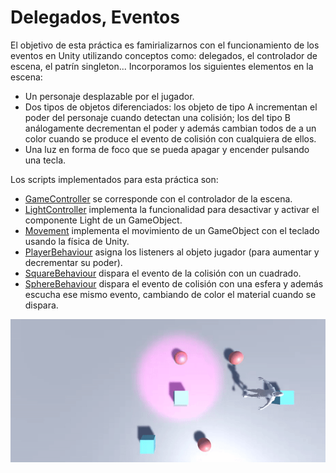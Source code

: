 # Delegados, Eventos
El objetivo de esta práctica es famirializarnos con el funcionamiento de los eventos en Unity utilizando conceptos como: delegados,
el controlador de escena, el patrín singleton... Incorporamos los siguientes elementos en la escena:

* Un personaje desplazable por el jugador.
* Dos tipos de objetos diferenciados: los objeto de tipo A incrementan el poder del personaje cuando detectan una colisión;
los del tipo B análogamente decrementan el poder y además cambian todos de a un color cuando se produce el evento de colisión con 
cualquiera de ellos.
* Una luz en forma de foco que se pueda apagar y encender pulsando una tecla.

Los scripts implementados para esta práctica son:
* [GameController](p4/GameController.cs) se corresponde con el controlador de la escena.
* [LightController](p4/LightController.cs) implementa la funcionalidad para desactivar y activar el componente Light de un GameObject.
* [Movement](p4/Movement.cs) implementa el movimiento de un GameObject con el teclado usando la física de Unity.
* [PlayerBehaviour](p4/PlayerBehaviour.cs) asigna los listeners al objeto jugador (para aumentar y decrementar su poder).
* [SquareBehaviour](p4/SquareBehaviour.cs) dispara el evento de la colisión con un cuadrado.
* [SphereBehaviour](p4/SphereBehaviour.cs) dispara el evento de colisión con una esfera y además escucha ese mismo evento, cambiando de color el material
cuando se dispara.

![](p4/gif.gif)
